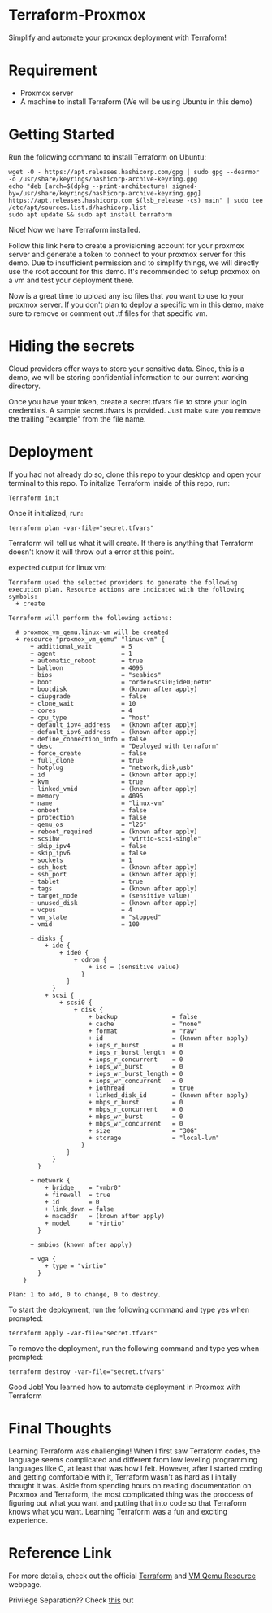 # Terraform-Proxmox

Simplify and automate your proxmox deployment with Terraform! 

# Requirement

* Proxmox server
* A machine to install Terraform (We will be using Ubuntu in this demo)

# Getting Started


Run the following command to install Terraform on Ubuntu:

```
wget -O - https://apt.releases.hashicorp.com/gpg | sudo gpg --dearmor -o /usr/share/keyrings/hashicorp-archive-keyring.gpg
echo "deb [arch=$(dpkg --print-architecture) signed-by=/usr/share/keyrings/hashicorp-archive-keyring.gpg] https://apt.releases.hashicorp.com $(lsb_release -cs) main" | sudo tee /etc/apt/sources.list.d/hashicorp.list
sudo apt update && sudo apt install terraform
```

Nice! Now we have Terraform installed.

Follow this link here to create a provisioning account for your proxmox server and generate a token to connect to your proxmox server for this demo. Due to insufficient permission and to simplify things, we will directly use the root account for this demo. It's recommended to setup proxmox on a vm and test your deployment there.

Now is a great time to upload any iso files that you want to use to your proxmox server. If you don't plan to deploy a specific vm in this demo, make sure to remove or comment out .tf files for that specific vm.

# Hiding the secrets 
 
Cloud providers offer ways to store your sensitive data. Since, this is a demo, we will be storing confidential information to our current working directory.

Once you have your token, create a secret.tfvars file to store your login credentials. A sample secret.tfvars is provided. Just make sure you remove the trailing "example" from the file name. 

# Deployment

If you had not already do so, clone this repo to your desktop and open your terminal to this repo. To initalize Terraform inside of this repo, run:

```
Terraform init
```

Once it initialized, run:

```
terraform plan -var-file="secret.tfvars"
```

Terraform will tell us what it will create. If there is anything that Terraform doesn't know it will throw out a error at this point.

expected output for linux vm:
```
Terraform used the selected providers to generate the following execution plan. Resource actions are indicated with the following symbols:
  + create

Terraform will perform the following actions:

  # proxmox_vm_qemu.linux-vm will be created
  + resource "proxmox_vm_qemu" "linux-vm" {
      + additional_wait        = 5
      + agent                  = 1
      + automatic_reboot       = true
      + balloon                = 4096
      + bios                   = "seabios"
      + boot                   = "order=scsi0;ide0;net0"
      + bootdisk               = (known after apply)
      + ciupgrade              = false
      + clone_wait             = 10
      + cores                  = 4
      + cpu_type               = "host"
      + default_ipv4_address   = (known after apply)
      + default_ipv6_address   = (known after apply)
      + define_connection_info = false
      + desc                   = "Deployed with terraform"
      + force_create           = false
      + full_clone             = true
      + hotplug                = "network,disk,usb"
      + id                     = (known after apply)
      + kvm                    = true
      + linked_vmid            = (known after apply)
      + memory                 = 4096
      + name                   = "linux-vm"
      + onboot                 = false
      + protection             = false
      + qemu_os                = "l26"
      + reboot_required        = (known after apply)
      + scsihw                 = "virtio-scsi-single"
      + skip_ipv4              = false
      + skip_ipv6              = false
      + sockets                = 1
      + ssh_host               = (known after apply)
      + ssh_port               = (known after apply)
      + tablet                 = true
      + tags                   = (known after apply)
      + target_node            = (sensitive value)
      + unused_disk            = (known after apply)
      + vcpus                  = 4
      + vm_state               = "stopped"
      + vmid                   = 100

      + disks {
          + ide {
              + ide0 {
                  + cdrom {
                      + iso = (sensitive value)
                    }
                }
            }
          + scsi {
              + scsi0 {
                  + disk {
                      + backup               = false
                      + cache                = "none"
                      + format               = "raw"
                      + id                   = (known after apply)
                      + iops_r_burst         = 0
                      + iops_r_burst_length  = 0
                      + iops_r_concurrent    = 0
                      + iops_wr_burst        = 0
                      + iops_wr_burst_length = 0
                      + iops_wr_concurrent   = 0
                      + iothread             = true
                      + linked_disk_id       = (known after apply)
                      + mbps_r_burst         = 0
                      + mbps_r_concurrent    = 0
                      + mbps_wr_burst        = 0
                      + mbps_wr_concurrent   = 0
                      + size                 = "30G"
                      + storage              = "local-lvm"
                    }
                }
            }
        }

      + network {
          + bridge    = "vmbr0"
          + firewall  = true
          + id        = 0
          + link_down = false
          + macaddr   = (known after apply)
          + model     = "virtio"
        }

      + smbios (known after apply)

      + vga {
          + type = "virtio"
        }
    }

Plan: 1 to add, 0 to change, 0 to destroy.
```

To start the deployment, run the following command and type yes when prompted:

```
terraform apply -var-file="secret.tfvars"
```

To remove the deployment, run the following command and type yes when prompted:
```
terraform destroy -var-file="secret.tfvars"
```
Good Job! You learned how to automate deployment in Proxmox with Terraform

# Final Thoughts

Learning Terraform was challenging! When I first saw Terraform codes, the language seems complicated and different from low leveling programming languages like C, at least that was how I felt. However, after I started coding and getting comfortable with it, Terraform wasn't as hard as I initally thought it was. Aside from spending hours on reading documentation on Proxmox and Terraform, the most complicated thing was the proccess of figuring out what you want and putting that into code so that Terraform knows what you want. Learning Terraform was a fun and exciting experience.

# Reference Link

For more details, check out the official [Terraform](https://k3s.io/) and [VM Qemu Resource](https://registry.terraform.io/providers/Telmate/proxmox/latest/docs/resources/vm_qemu)  webpage.

Privilege Separation?? Check [this](https://github.com/Telmate/terraform-provider-proxmox/issues/784) out